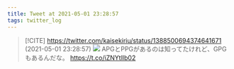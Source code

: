 ```yaml
---
title: Tweet at 2021-05-01 23:28:57
tags: twitter_log
---
```


> [!CITE] https://twitter.com/kaisekiriu/status/1388500694374641671 (2021-05-01 23:28:57)
> ![](https://twitter.com/kaisekiriu/status/1388500694374641671)
> APGとPPGがあるのは知ってたけれど、GPGもあるんだな。
> https://t.co/iZNYtlIb02
